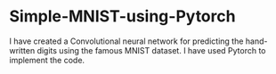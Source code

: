 # Simple-MNIST-using-Pytorch
I have created a Convolutional neural network for predicting the hand-written digits using the famous MNIST dataset. 
I have used Pytorch to implement the code.
